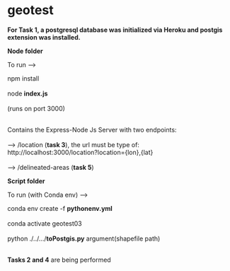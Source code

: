 # geotest

<b>For Task 1, a postgresql database was initialized via Heroku and postgis extension was installed.</b>

<b>Node folder</b>

To run -->

npm install  <br></br> 
node <b>index.js</b>  <br></br> 
(runs on port 3000)  <br></br> 

Contains the Express-Node Js Server with two endpoints: <br></br> 
--> /location (<b>task 3</b>), the url must be type of: http://localhost:3000/location?location={lon},{lat} <br></br>
--> /delineated-areas (<b>task 5</b>)
                                                       
                                                       
<b>Script folder</b>

To run (with Conda env) -->

conda env create -f <b>pythonenv.yml</b>  <br></br> 
conda activate geotest03  <br></br> 
python ./../.../<b>toPostgis.py</b> argument(shapefile path)  <br></br> 

<b>Tasks 2 and 4</b> are being performed






